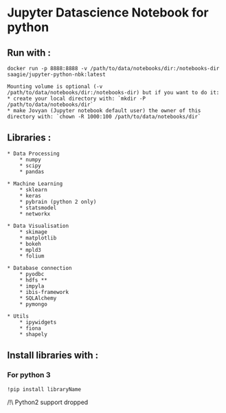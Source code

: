 # Jupyter Datascience Notebook for python

## Run with :
	docker run -p 8888:8888 -v /path/to/data/notebooks/dir:/notebooks-dir saagie/jupyter-python-nbk:latest

	Mounting volume is optional (-v /path/to/data/notebooks/dir:/notebooks-dir) but if you want to do it:
	* create your local directory with: `mkdir -P /path/to/data/notebooks/dir`
	* make Jovyan (Jupyter notebook default user) the owner of this directory with: `chown -R 1000:100 /path/to/data/notebooks/dir`

## Libraries :
	* Data Processing
		* numpy
    	* scipy
		* pandas

	* Machine Learning
    	* sklearn
		* keras
    	* pybrain (python 2 only)
    	* statsmodel
		* networkx

	* Data Visualisation
		* skimage
		* matplotlib
    	* bokeh
    	* mpld3
    	* folium

	* Database connection
		* pyodbc
    	* hdfs **
		* impyla
		* ibis-framework
		* SQLAlchemy
		* pymongo

	* Utils
    	* ipywidgets
		* fiona
 		* shapely

## Install libraries with :
### For python 3
	!pip install libraryName

/!\ Python2 support dropped

